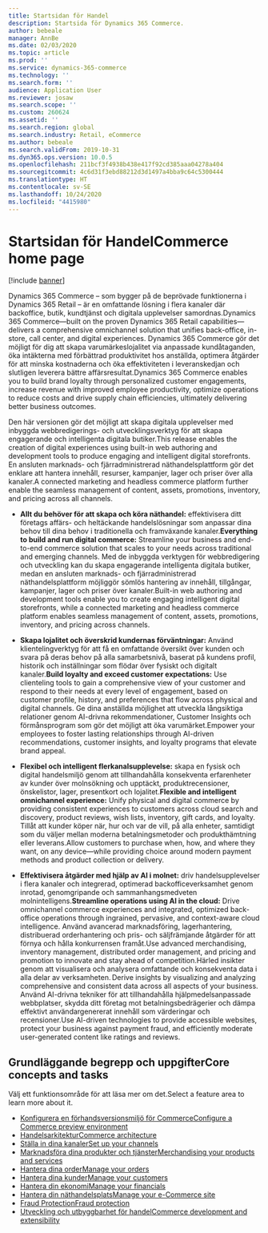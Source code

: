 ```yaml
---
title: Startsidan för Handel
description: Startsida för Dynamics 365 Commerce.
author: bebeale
manager: AnnBe
ms.date: 02/03/2020
ms.topic: article
ms.prod: ''
ms.service: dynamics-365-commerce
ms.technology: ''
ms.search.form: ''
audience: Application User
ms.reviewer: josaw
ms.search.scope: ''
ms.custom: 260624
ms.assetid: ''
ms.search.region: global
ms.search.industry: Retail, eCommerce
ms.author: bebeale
ms.search.validFrom: 2019-10-31
ms.dyn365.ops.version: 10.0.5
ms.openlocfilehash: 211bcf3f4938b438e417f92cd385aaa04278a404
ms.sourcegitcommit: 4c6d31f3ebd88212d3d1497a4bba9c64c5300444
ms.translationtype: HT
ms.contentlocale: sv-SE
ms.lasthandoff: 10/24/2020
ms.locfileid: "4415980"
---
```

# <a name="commerce-home-page"></a><span data-ttu-id="e7f4c-103">Startsidan för Handel</span><span class="sxs-lookup"><span data-stu-id="e7f4c-103">Commerce home page</span></span>

[!include [banner](includes/banner.md)]


<span data-ttu-id="e7f4c-104">Dynamics 365 Commerce – som bygger på de beprövade funktionerna i Dynamics 365 Retail – är en omfattande lösning i flera kanaler där backoffice, butik, kundtjänst och digitala upplevelser samordnas.</span><span class="sxs-lookup"><span data-stu-id="e7f4c-104">Dynamics 365 Commerce—built on the proven Dynamics 365 Retail capabilities—delivers a comprehensive omnichannel solution that unifies back-office, in-store, call center, and digital experiences.</span></span> <span data-ttu-id="e7f4c-105">Dynamics 365 Commerce gör det möjligt för dig att skapa varumärkeslojalitet via anpassade kundåtaganden, öka intäkterna med förbättrad produktivitet hos anställda, optimera åtgärder för att minska kostnaderna och öka effektiviteten i leveranskedjan och slutligen leverera bättre affärsresultat.</span><span class="sxs-lookup"><span data-stu-id="e7f4c-105">Dynamics 365 Commerce enables you to build brand loyalty through personalized customer engagements, increase revenue with improved employee productivity, optimize operations to reduce costs and drive supply chain efficiencies, ultimately delivering better business outcomes.</span></span>

<span data-ttu-id="e7f4c-106">Den här versionen gör det möjligt att skapa digitala upplevelser med inbyggda webbredigerings- och utvecklingsverktyg för att skapa engagerande och intelligenta digitala butiker.</span><span class="sxs-lookup"><span data-stu-id="e7f4c-106">This release enables the creation of digital experiences using built-in web authoring and development tools to produce engaging and intelligent digital storefronts.</span></span> <span data-ttu-id="e7f4c-107">En ansluten marknads- och fjärradministrerad näthandelsplattform gör det enklare att hantera innehåll, resurser, kampanjer, lager och priser över alla kanaler.</span><span class="sxs-lookup"><span data-stu-id="e7f4c-107">A connected marketing and headless commerce platform further enable the seamless management of content, assets, promotions, inventory, and pricing across all channels.</span></span>

- <span data-ttu-id="e7f4c-108">**Allt du behöver för att skapa och köra näthandel:** effektivisera ditt företags affärs- och heltäckande handelslösningar som anpassar dina behov till dina behov i traditionella och framväxande kanaler.</span><span class="sxs-lookup"><span data-stu-id="e7f4c-108">**Everything to build and run digital commerce:** Streamline your business and end-to-end commerce solution that scales to your needs across traditional and emerging channels.</span></span> <span data-ttu-id="e7f4c-109">Med de inbyggda verktygen för webbredigering och utveckling kan du skapa engagerande intelligenta digitala butiker, medan en ansluten marknads- och fjärradministrerad näthandelsplattform möjliggör sömlös hantering av innehåll, tillgångar, kampanjer, lager och priser över kanaler.</span><span class="sxs-lookup"><span data-stu-id="e7f4c-109">Built-in web authoring and development tools enable you to create engaging intelligent digital storefronts, while a connected marketing and headless commerce platform enables seamless management of content, assets, promotions, inventory, and pricing across channels.</span></span>

- <span data-ttu-id="e7f4c-110">**Skapa lojalitet och överskrid kundernas förväntningar:** Använd klientelingverktyg för att få en omfattande översikt över kunden och svara på deras behov på alla samarbetsnivå, baserat på kundens profil, historik och inställningar som flödar över fysiskt och digitalt kanaler.</span><span class="sxs-lookup"><span data-stu-id="e7f4c-110">**Build loyalty and exceed customer expectations:** Use clienteling tools to gain a comprehensive view of your customer and respond to their needs at every level of engagement, based on customer profile, history, and preferences that flow across physical and digital channels.</span></span> <span data-ttu-id="e7f4c-111">Ge dina anställda möjlighet att utveckla långsiktiga relationer genom AI-drivna rekommendationer, Customer Insights och förmånsprogram som gör det möjligt att öka varumärket.</span><span class="sxs-lookup"><span data-stu-id="e7f4c-111">Empower your employees to foster lasting relationships through AI-driven recommendations, customer insights, and loyalty programs that elevate brand appeal.</span></span>

- <span data-ttu-id="e7f4c-112">**Flexibel och intelligent flerkanalsupplevelse:** skapa en fysisk och digital handelsmiljö genom att tillhandahålla konsekventa erfarenheter av kunder över molnsökning och upptäckt, produktrecensioner, önskelistor, lager, presentkort och lojalitet.</span><span class="sxs-lookup"><span data-stu-id="e7f4c-112">**Flexible and intelligent omnichannel experience:** Unify physical and digital commerce by providing consistent experiences to customers across cloud search and discovery, product reviews, wish lists, inventory, gift cards, and loyalty.</span></span> <span data-ttu-id="e7f4c-113">Tillåt att kunder köper när, hur och var de vill, på alla enheter, samtidigt som du väljer mellan moderna betalningsmetoder och produkthämtning eller leverans.</span><span class="sxs-lookup"><span data-stu-id="e7f4c-113">Allow customers to purchase when, how, and where they want, on any device—while providing choice around modern payment methods and product collection or delivery.</span></span>

- <span data-ttu-id="e7f4c-114">**Effektivisera åtgärder med hjälp av AI i molnet:** driv handelsupplevelser i flera kanaler och integrerad, optimerad backofficeverksamhet genom inrotad, genomgripande och sammanhangsmedveten molnintelligens.</span><span class="sxs-lookup"><span data-stu-id="e7f4c-114">**Streamline operations using AI in the cloud:** Drive omnichannel commerce experiences and integrated, optimized back-office operations through ingrained, pervasive, and context-aware cloud intelligence.</span></span> <span data-ttu-id="e7f4c-115">Använd avancerad marknadsföring, lagerhantering, distribuerad orderhantering och pris- och säljfrämjande åtgärder för att förnya och hålla konkurrensen framåt.</span><span class="sxs-lookup"><span data-stu-id="e7f4c-115">Use advanced merchandising, inventory management, distributed order management, and pricing and promotion to innovate and stay ahead of competition.</span></span><span data-ttu-id="e7f4c-116">Härled insikter genom att visualisera och analysera omfattande och konsekventa data i alla delar av verksamheten.</span><span class="sxs-lookup"><span data-stu-id="e7f4c-116"> Derive insights by visualizing and analyzing comprehensive and consistent data across all aspects of your business.</span></span> <span data-ttu-id="e7f4c-117">Använd AI-drivna tekniker för att tillhandahålla hjälpmedelsanpassade webbplatser, skydda ditt företag mot betalningsbedrägerier och dämpa effektivt användargenererat innehåll som värderingar och recensioner.</span><span class="sxs-lookup"><span data-stu-id="e7f4c-117">Use AI-driven technologies to provide accessible websites, protect your business against payment fraud, and efficiently moderate user-generated content like ratings and reviews.</span></span> 

## <a name="core-concepts-and-tasks"></a><span data-ttu-id="e7f4c-118">Grundläggande begrepp och uppgifter</span><span class="sxs-lookup"><span data-stu-id="e7f4c-118">Core concepts and tasks</span></span>

<span data-ttu-id="e7f4c-119">Välj ett funktionsområde för att läsa mer om det.</span><span class="sxs-lookup"><span data-stu-id="e7f4c-119">Select a feature area to learn more about it.</span></span>
- [<span data-ttu-id="e7f4c-120">Konfigurera en förhandsversionsmiljö för Commerce</span><span class="sxs-lookup"><span data-stu-id="e7f4c-120">Configure a Commerce preview environment</span></span>](provisioning-guide.md)
- [<span data-ttu-id="e7f4c-121">Handelsarkitektur</span><span class="sxs-lookup"><span data-stu-id="e7f4c-121">Commerce architecture</span></span>](retail-components.md)
- [<span data-ttu-id="e7f4c-122">Ställa in dina kanaler</span><span class="sxs-lookup"><span data-stu-id="e7f4c-122">Set up your channels</span></span>](channels-overview.md)
- [<span data-ttu-id="e7f4c-123">Marknadsföra dina produkter och tjänster</span><span class="sxs-lookup"><span data-stu-id="e7f4c-123">Merchandising your products and services</span></span>](set-up-retail-products.md)
- [<span data-ttu-id="e7f4c-124">Hantera dina order</span><span class="sxs-lookup"><span data-stu-id="e7f4c-124">Manage your orders</span></span>](Order-fulfillment-overview.md)
- [<span data-ttu-id="e7f4c-125">Hantera dina kunder</span><span class="sxs-lookup"><span data-stu-id="e7f4c-125">Manage your customers</span></span>](set-up-customer-loyalty-program.md)
- [<span data-ttu-id="e7f4c-126">Hantera din ekonomi</span><span class="sxs-lookup"><span data-stu-id="e7f4c-126">Manage your financials</span></span>](retail-statements.md)
- [<span data-ttu-id="e7f4c-127">Hantera din näthandelsplats</span><span class="sxs-lookup"><span data-stu-id="e7f4c-127">Manage your e-Commerce site</span></span>](online-store-overview.md)
- [<span data-ttu-id="e7f4c-128">Fraud Protection</span><span class="sxs-lookup"><span data-stu-id="e7f4c-128">Fraud protection</span></span>](dev-itpro/DFP.md)
- [<span data-ttu-id="e7f4c-129">Utveckling och utbyggbarhet för handel</span><span class="sxs-lookup"><span data-stu-id="e7f4c-129">Commerce development and extensibility</span></span>](dev-itpro/dev-retail-home-page.md)
